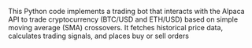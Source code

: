 This Python code implements a trading bot that interacts with the Alpaca API to trade cryptocurrency (BTC/USD and ETH/USD) based on simple moving average (SMA) crossovers. It fetches historical price data, calculates trading signals, and places buy or sell orders
